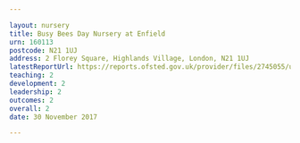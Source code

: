 ```yaml
---

layout: nursery
title: Busy Bees Day Nursery at Enfield
urn: 160113
postcode: N21 1UJ
address: 2 Florey Square, Highlands Village, London, N21 1UJ
latestReportUrl: https://reports.ofsted.gov.uk/provider/files/2745055/urn/160113.pdf
teaching: 2
development: 2
leadership: 2
outcomes: 2
overall: 2
date: 30 November 2017

---
```

